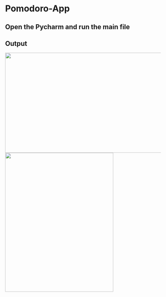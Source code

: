 # Pomodoro-App
## Open the Pycharm and run the main file
## Output

<img src="https://user-images.githubusercontent.com/36688723/134519744-e16f11b7-25e9-4ad0-a69c-84a390013bc7.gif" width="600" height="324">
<img src="https://user-images.githubusercontent.com/36688723/134520173-bb4aee1f-d3d7-4f9e-9a7e-4a9f1abc5542.gif" width="350" height="450">

